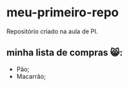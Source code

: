 # meu-primeiro-repo
Repositório criado na aula de PI.

## minha lista de compras 😸:

- Pão;
- Macarrão;
